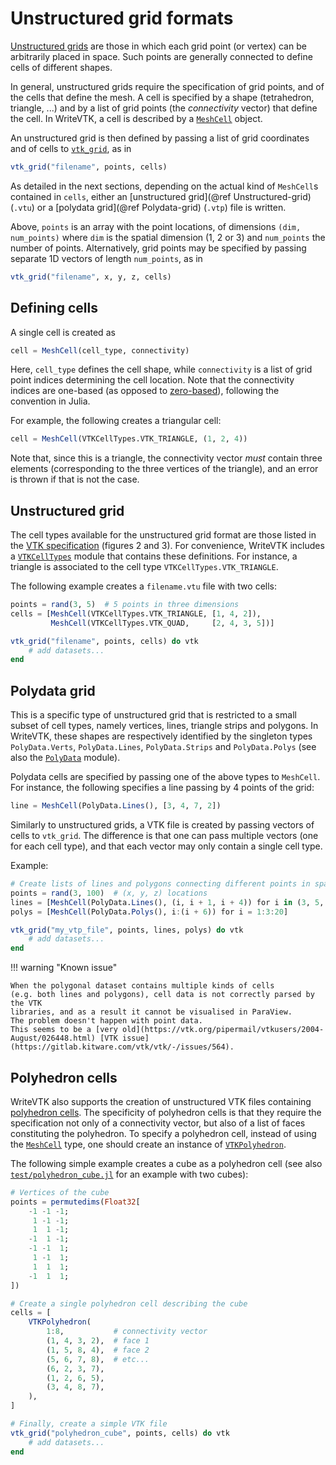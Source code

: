# Unstructured grid formats

[Unstructured grids](https://en.wikipedia.org/wiki/Unstructured_grid) are those in which each grid point (or vertex) can be arbitrarily placed in space.
Such points are generally connected to define cells of different shapes.

In general, unstructured grids require the specification of grid points, and of the cells that define the mesh.
A cell is specified by a shape (tetrahedron, triangle, ...) and by a list of grid points (the *connectivity* vector) that define the cell.
In WriteVTK, a cell is described by a [`MeshCell`](@ref) object.

An unstructured grid is then defined by passing a list of grid coordinates and of cells to [`vtk_grid`](@ref), as in

```julia
vtk_grid("filename", points, cells)
```

As detailed in the next sections, depending on the actual kind of `MeshCell`s contained in `cells`, either an [unstructured grid](@ref Unstructured-grid) (`.vtu`) or a [polydata grid](@ref Polydata-grid) (`.vtp`) file is written.

Above, `points` is an array with the point locations, of dimensions `(dim, num_points)` where `dim` is the spatial dimension (1, 2 or 3) and `num_points` the number of points.
Alternatively, grid points may be specified by passing separate 1D vectors of length `num_points`, as in

```julia
vtk_grid("filename", x, y, z, cells)
```

## Defining cells

A single cell is created as

``` julia
cell = MeshCell(cell_type, connectivity)
```

Here, `cell_type` defines the cell shape, while `connectivity` is a list of grid point indices determining the cell location.
Note that the connectivity indices are one-based (as opposed to
[zero-based](https://en.wikipedia.org/wiki/Zero-based_numbering)), following the
convention in Julia.

For example, the following creates a triangular cell:

```julia
cell = MeshCell(VTKCellTypes.VTK_TRIANGLE, (1, 2, 4))
```

Note that, since this is a triangle, the connectivity vector *must* contain three elements (corresponding to the three vertices of the triangle), and an error is thrown if that is not the case.

## Unstructured grid

The cell types available for the unstructured grid format are those listed in the
[VTK specification](https://docs.vtk.org/en/latest/design_documents/VTKFileFormats.html) (figures 2 and 3).
For convenience, WriteVTK includes a [`VTKCellTypes`](@ref) module that contains
these definitions.
For instance, a triangle is associated to the cell type `VTKCellTypes.VTK_TRIANGLE`.

The following example creates a `filename.vtu` file with two cells:

```julia
points = rand(3, 5)  # 5 points in three dimensions
cells = [MeshCell(VTKCellTypes.VTK_TRIANGLE, [1, 4, 2]),
         MeshCell(VTKCellTypes.VTK_QUAD,     [2, 4, 3, 5])]

vtk_grid("filename", points, cells) do vtk
    # add datasets...
end
```


## Polydata grid

This is a specific type of unstructured grid that is restricted to a small subset of cell types, namely vertices, lines, triangle strips and polygons.
In WriteVTK, these shapes are respectively identified by the singleton types
`PolyData.Verts`, `PolyData.Lines`, `PolyData.Strips` and `PolyData.Polys` (see also the [`PolyData`](@ref) module).

Polydata cells are specified by passing one of the above types to `MeshCell`.
For instance, the following specifies a line passing by 4 points of the grid:

```julia
line = MeshCell(PolyData.Lines(), [3, 4, 7, 2])
```

Similarly to unstructured grids, a VTK file is created by passing vectors of
cells to `vtk_grid`.
The difference is that one can pass multiple vectors (one for each cell type),
and that each vector may only contain a single cell type.

Example:

```julia
# Create lists of lines and polygons connecting different points in space
points = rand(3, 100)  # (x, y, z) locations
lines = [MeshCell(PolyData.Lines(), (i, i + 1, i + 4)) for i in (3, 5, 42)]
polys = [MeshCell(PolyData.Polys(), i:(i + 6)) for i = 1:3:20]

vtk_grid("my_vtp_file", points, lines, polys) do vtk
    # add datasets...
end
```

!!! warning "Known issue"

    When the polygonal dataset contains multiple kinds of cells
    (e.g. both lines and polygons), cell data is not correctly parsed by the VTK
    libraries, and as a result it cannot be visualised in ParaView.
    The problem doesn't happen with point data.
    This seems to be a [very old](https://vtk.org/pipermail/vtkusers/2004-August/026448.html) [VTK issue](https://gitlab.kitware.com/vtk/vtk/-/issues/564).


## Polyhedron cells

WriteVTK also supports the creation of unstructured VTK files containing [polyhedron cells](https://vtk.org/Wiki/VTK/Polyhedron_Support).
The specificity of polyhedron cells is that they require the specification not only of a connectivity vector, but also of a list of faces constituting the polyhedron.
To specify a polyhedron cell, instead of using the [`MeshCell`](@ref) type, one should create an instance of [`VTKPolyhedron`](@ref).

The following simple example creates a cube as a polyhedron cell (see also [`test/polyhedron_cube.jl`](https://github.com/JuliaVTK/WriteVTK.jl/blob/master/test/polyhedron_cube.jl) for an example with two cubes):

```julia
# Vertices of the cube
points = permutedims(Float32[
    -1 -1 -1;
     1 -1 -1;
     1  1 -1;
    -1  1 -1;
    -1 -1  1;
     1 -1  1;
     1  1  1;
    -1  1  1;
])

# Create a single polyhedron cell describing the cube
cells = [
    VTKPolyhedron(
        1:8,           # connectivity vector
        (1, 4, 3, 2),  # face 1
        (1, 5, 8, 4),  # face 2
        (5, 6, 7, 8),  # etc...
        (6, 2, 3, 7),
        (1, 2, 6, 5),
        (3, 4, 8, 7),
    ),
]

# Finally, create a simple VTK file
vtk_grid("polyhedron_cube", points, cells) do vtk
    # add datasets...
end
```

